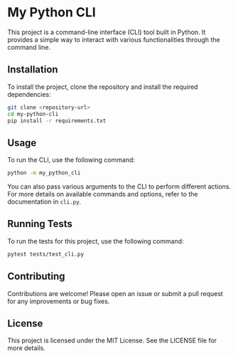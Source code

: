 # My Python CLI

This project is a command-line interface (CLI) tool built in Python. It provides a simple way to interact with various functionalities through the command line.

## Installation

To install the project, clone the repository and install the required dependencies:

```bash
git clone <repository-url>
cd my-python-cli
pip install -r requirements.txt
```

## Usage

To run the CLI, use the following command:

```bash
python -m my_python_cli
```

You can also pass various arguments to the CLI to perform different actions. For more details on available commands and options, refer to the documentation in `cli.py`.

## Running Tests

To run the tests for this project, use the following command:

```bash
pytest tests/test_cli.py
```

## Contributing

Contributions are welcome! Please open an issue or submit a pull request for any improvements or bug fixes.

## License

This project is licensed under the MIT License. See the LICENSE file for more details.